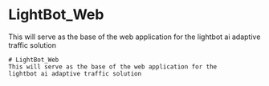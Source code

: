 # LightBot_Web

This will serve as the base of the web application for the
lightbot ai adaptive traffic solution

```
# LightBot_Web
This will serve as the base of the web application for the
lightbot ai adaptive traffic solution
```
